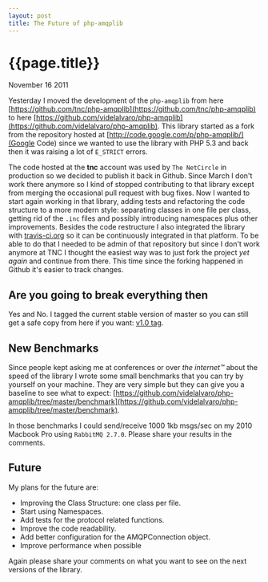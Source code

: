 ```yaml
---
layout: post
title: The Future of php-amqplib
---
```


# {{page.title}} #

<span class="meta">November 16 2011</span>

Yesterday I moved the development of the `php-amqplib` from here [https://github.com/tnc/php-amqplib](https://github.com/tnc/php-amqplib) to here [https://github.com/videlalvaro/php-amqplib](https://github.com/videlalvaro/php-amqplib). This library started as a fork from the repository hosted at [http://code.google.com/p/php-amqplib/](Google Code) since we wanted to use the library with PHP 5.3 and back then it was raising a lot of `E_STRICT` errors.

The code hosted at the __tnc__ account was used by `The NetCircle` in production so we decided to publish it back in Github. Since March I don't work there anymore so I kind of stopped contributing to that library except from merging the occasional pull request with bug fixes. Now I wanted to start again working in that library, adding tests and refactoring the code structure to a more modern style: separating classes in one file per class, getting rid of the `.inc` files and possibly introducing namespaces plus other improvements. Besides the code restructure I also integrated the library with [travis-ci.org](http://travis-ci.org/#!/videlalvaro/php-amqplib) so it can be continuously integrated in that platform. To be able to do that I needed to be admin of that repository but since I don't work anymore at TNC I thought the easiest way was to just fork the project _yet again_ and continue from there. This time since the forking happened in Github it's easier to track changes.

## Are you going to break everything then ##

Yes and No. I tagged the current stable version of master so you can still get a safe copy from here if you want: [v1.0 tag](https://github.com/videlalvaro/php-amqplib/zipball/v1.0).

## New Benchmarks ##

Since people kept asking me at conferences or over _the internet™_ about the speed of the library I wrote some small benchmarks that you can try by yourself on your machine. They are very simple but they can give you a baseline to see what to expect: [https://github.com/videlalvaro/php-amqplib/tree/master/benchmark](https://github.com/videlalvaro/php-amqplib/tree/master/benchmark).

In those benchmarks I could send/receive 1000 1kb msgs/sec on my 2010 Macbook Pro using `RabbitMQ 2.7.0`. Please share your results in the comments.

## Future ##

My plans for the future are:

* Improving the Class Structure: one class per file.
* Start using Namespaces.
* Add tests for the protocol related functions.
* Improve the code readability.
* Add better configuration for the AMQPConnection object.
* Improve performance when possible

Again please share your comments on what you want to see on the next versions of the library.